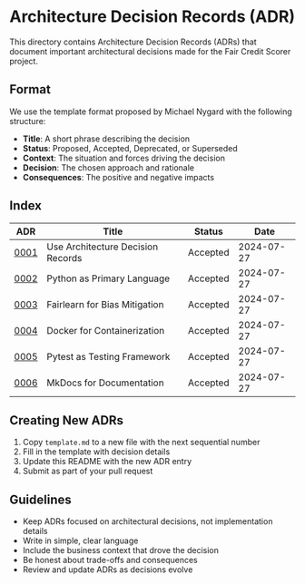 # Architecture Decision Records (ADR)

This directory contains Architecture Decision Records (ADRs) that document important architectural decisions made for the Fair Credit Scorer project.

## Format

We use the template format proposed by Michael Nygard with the following structure:

- **Title**: A short phrase describing the decision
- **Status**: Proposed, Accepted, Deprecated, or Superseded
- **Context**: The situation and forces driving the decision
- **Decision**: The chosen approach and rationale
- **Consequences**: The positive and negative impacts

## Index

| ADR | Title | Status | Date |
|-----|-------|--------|------|
| [0001](0001-use-architecture-decision-records.md) | Use Architecture Decision Records | Accepted | 2024-07-27 |
| [0002](0002-python-as-primary-language.md) | Python as Primary Language | Accepted | 2024-07-27 |
| [0003](0003-fairlearn-for-bias-mitigation.md) | Fairlearn for Bias Mitigation | Accepted | 2024-07-27 |
| [0004](0004-docker-containerization.md) | Docker for Containerization | Accepted | 2024-07-27 |
| [0005](0005-pytest-testing-framework.md) | Pytest as Testing Framework | Accepted | 2024-07-27 |
| [0006](0006-mkdocs-documentation.md) | MkDocs for Documentation | Accepted | 2024-07-27 |

## Creating New ADRs

1. Copy `template.md` to a new file with the next sequential number
2. Fill in the template with decision details
3. Update this README with the new ADR entry
4. Submit as part of your pull request

## Guidelines

- Keep ADRs focused on architectural decisions, not implementation details
- Write in simple, clear language
- Include the business context that drove the decision
- Be honest about trade-offs and consequences
- Review and update ADRs as decisions evolve